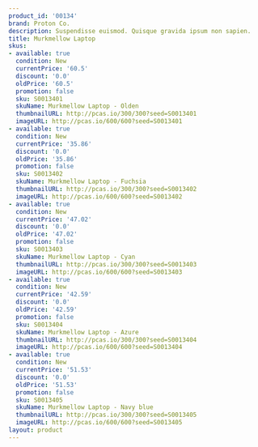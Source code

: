 ```yaml
---
product_id: '00134'
brand: Proton Co.
description: Suspendisse euismod. Quisque gravida ipsum non sapien.
title: Murkmellow Laptop
skus:
- available: true
  condition: New
  currentPrice: '60.5'
  discount: '0.0'
  oldPrice: '60.5'
  promotion: false
  sku: S0013401
  skuName: Murkmellow Laptop - Olden
  thumbnailURL: http://pcas.io/300/300?seed=S0013401
  imageURL: http://pcas.io/600/600?seed=S0013401
- available: true
  condition: New
  currentPrice: '35.86'
  discount: '0.0'
  oldPrice: '35.86'
  promotion: false
  sku: S0013402
  skuName: Murkmellow Laptop - Fuchsia
  thumbnailURL: http://pcas.io/300/300?seed=S0013402
  imageURL: http://pcas.io/600/600?seed=S0013402
- available: true
  condition: New
  currentPrice: '47.02'
  discount: '0.0'
  oldPrice: '47.02'
  promotion: false
  sku: S0013403
  skuName: Murkmellow Laptop - Cyan
  thumbnailURL: http://pcas.io/300/300?seed=S0013403
  imageURL: http://pcas.io/600/600?seed=S0013403
- available: true
  condition: New
  currentPrice: '42.59'
  discount: '0.0'
  oldPrice: '42.59'
  promotion: false
  sku: S0013404
  skuName: Murkmellow Laptop - Azure
  thumbnailURL: http://pcas.io/300/300?seed=S0013404
  imageURL: http://pcas.io/600/600?seed=S0013404
- available: true
  condition: New
  currentPrice: '51.53'
  discount: '0.0'
  oldPrice: '51.53'
  promotion: false
  sku: S0013405
  skuName: Murkmellow Laptop - Navy blue
  thumbnailURL: http://pcas.io/300/300?seed=S0013405
  imageURL: http://pcas.io/600/600?seed=S0013405
layout: product
---
```

